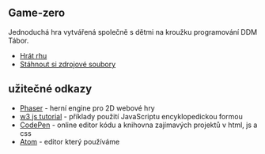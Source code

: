 ## Game-zero
Jednoduchá hra vytvářená společně s dětmi na kroužku programování DDM Tábor.
* [Hrát rhu](https://triskill.github.io/Game-Zero/)
* [Stáhnout si zdrojové soubory](https://github.com/triskill/Game-Zero/archive/master.zip)

## užitečné odkazy

* [Phaser](https://phaser.io/) - herní engine pro 2D webové hry
* [w3 js tutorial](https://www.w3schools.com/js/default.asp) - příklady použití JavaScriptu encyklopedickou formou
* [CodePen](https://codepen.io/) - online editor kódu a knihovna zajímavých projektů v html, js a css
* [Atom](https://atom.io/) - editor který používáme
